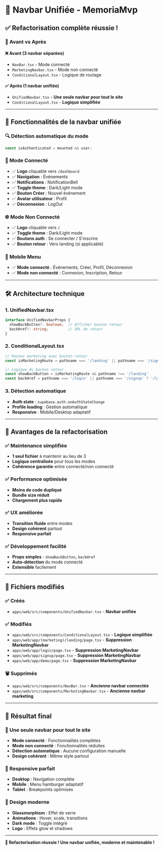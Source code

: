 # 🎯 Navbar Unifiée - MemoriaMvp

## ✅ **Refactorisation complète réussie !**

### **🔄 Avant vs Après**

#### **❌ Avant (3 navbar séparées)**
- `NavBar.tsx` - Mode connecté
- `MarketingNavbar.tsx` - Mode non connecté  
- `ConditionalLayout.tsx` - Logique de routage

#### **✅ Après (1 navbar unifiée)**
- `UnifiedNavbar.tsx` - **Une seule navbar pour tout le site**
- `ConditionalLayout.tsx` - **Logique simplifiée**

---

## 🎨 **Fonctionnalités de la navbar unifiée**

### **🔍 Détection automatique du mode**
```typescript
const isAuthenticated = mounted && user;
```

### **📱 Mode Connecté**
- ✅ **Logo** cliquable vers `/dashboard`
- ✅ **Navigation** : Événements
- ✅ **Notifications** : NotificationBell
- ✅ **Toggle theme** : Dark/Light mode
- ✅ **Bouton Créer** : Nouvel événement
- ✅ **Avatar utilisateur** : Profil
- ✅ **Déconnexion** : LogOut

### **🌐 Mode Non Connecté**
- ✅ **Logo** cliquable vers `/`
- ✅ **Toggle theme** : Dark/Light mode
- ✅ **Boutons auth** : Se connecter / S'inscrire
- ✅ **Bouton retour** : Vers landing (si applicable)

### **📱 Mobile Menu**
- ✅ **Mode connecté** : Événements, Créer, Profil, Déconnexion
- ✅ **Mode non connecté** : Connexion, Inscription, Retour

---

## 🛠️ **Architecture technique**

### **1. UnifiedNavbar.tsx**
```typescript
interface UnifiedNavbarProps {
  showBackButton?: boolean;  // Afficher bouton retour
  backHref?: string;         // URL de retour
}
```

### **2. ConditionalLayout.tsx**
```typescript
// Routes marketing avec bouton retour
const isMarketingRoute = pathname === '/landing' || pathname === '/signup' || pathname === '/demo' || pathname === '/login'

// Logique du bouton retour
const showBackButton = isMarketingRoute && pathname !== '/landing'
const backHref = pathname === '/login' || pathname === '/signup' ? '/landing' : '/landing'
```

### **3. Détection automatique**
- **Auth state** : `supabase.auth.onAuthStateChange`
- **Profile loading** : Gestion automatique
- **Responsive** : Mobile/Desktop adaptatif

---

## 🎯 **Avantages de la refactorisation**

### **✅ Maintenance simplifiée**
- **1 seul fichier** à maintenir au lieu de 3
- **Logique centralisée** pour tous les modes
- **Cohérence garantie** entre connecté/non connecté

### **✅ Performance optimisée**
- **Moins de code dupliqué**
- **Bundle size réduit**
- **Chargement plus rapide**

### **✅ UX améliorée**
- **Transition fluide** entre modes
- **Design cohérent** partout
- **Responsive parfait**

### **✅ Développement facilité**
- **Props simples** : `showBackButton`, `backHref`
- **Auto-détection** du mode connecté
- **Extensible** facilement

---

## 📁 **Fichiers modifiés**

### **✅ Créés**
- `apps/web/src/components/UnifiedNavbar.tsx` - **Navbar unifiée**

### **✅ Modifiés**
- `apps/web/src/components/ConditionalLayout.tsx` - **Logique simplifiée**
- `apps/web/app/(marketing)/landing/page.tsx` - **Suppression MarketingNavbar**
- `apps/web/app/login/page.tsx` - **Suppression MarketingNavbar**
- `apps/web/app/signup/page.tsx` - **Suppression MarketingNavbar**
- `apps/web/app/demo/page.tsx` - **Suppression MarketingNavbar**

### **🗑️ Supprimés**
- `apps/web/src/components/NavBar.tsx` - **Ancienne navbar connectée**
- `apps/web/src/components/MarketingNavbar.tsx` - **Ancienne navbar marketing**

---

## 🚀 **Résultat final**

### **🎯 Une seule navbar pour tout le site**
- **Mode connecté** : Fonctionnalités complètes
- **Mode non connecté** : Fonctionnalités réduites
- **Détection automatique** : Aucune configuration manuelle
- **Design cohérent** : Même style partout

### **📱 Responsive parfait**
- **Desktop** : Navigation complète
- **Mobile** : Menu hamburger adaptatif
- **Tablet** : Breakpoints optimisés

### **🎨 Design moderne**
- **Glassmorphism** : Effet de verre
- **Animations** : Hover, scale, transitions
- **Dark mode** : Toggle intégré
- **Logo** : Effets glow et shadows

---

**🎉 Refactorisation réussie ! Une navbar unifiée, moderne et maintenable !**
